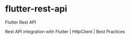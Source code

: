 # flutter-rest-api
Flutter Rest API

Rest API integration with Flutter | HttpClient | Best Practices
